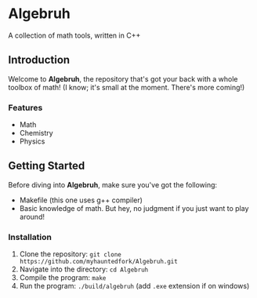 # **Algebruh**

A collection of math tools, written in C++

## **Introduction**

Welcome to **Algebruh**, the repository that's got your back with a whole toolbox of math! (I know; it's small at the moment. There's more coming!)

### **Features**

- Math
- Chemistry
- Physics

## **Getting Started**

Before diving into **Algebruh**, make sure you've got the following:

- Makefile (this one uses g++ compiler)
- Basic knowledge of math. But hey, no judgment if you just want to play around!

### **Installation**

1. Clone the repository: `git clone https://github.com/myhauntedfork/Algebruh.git`
2. Navigate into the directory: `cd Algebruh`
3. Compile the program: `make`
4. Run the program: `./build/algebruh` (add `.exe` extension if on windows)
